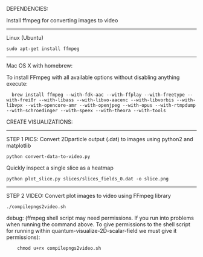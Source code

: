 DEPENDENCIES:

  Install ffmpeg for converting images to video
______________
Linux (Ubuntu)

    sudo apt-get install ffmpeg

_______________________
Mac OS X with homebrew:

  To install FFmpeg with all available options without disabling anything execute:

      brew install ffmpeg --with-fdk-aac --with-ffplay --with-freetype --with-frei0r --with-libass --with-libvo-aacenc --with-libvorbis --with-libvpx --with-opencore-amr --with-openjpeg --with-opus --with-rtmpdump --with-schroedinger --with-speex --with-theora --with-tools



CREATE VISUALIZATIONS:
______
STEP 1 PICS: Convert 2Dparticle output (.dat) to images using python2 and matplotlib

    python convert-data-to-video.py

Quickly inspect a single slice as a heatmap

    python plot_slice.py slices/slices_fields_0.dat -o slice.png
______
STEP 2 VIDEO: Convert plot images to video using FFmpeg library

    ./compilepngs2video.sh

  debug:
    (ffmpeg shell script may need permissions.  If you run into problems when running the command above.
    To give permissions to the shell script for running within quantum-visualize-2D-scalar-field we must give it permissions):

        chmod u+rx compilepngs2video.sh
